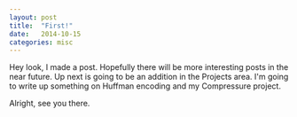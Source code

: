 ```yaml
---
layout: post
title:  "First!"
date:   2014-10-15 
categories: misc
---
```

Hey look, I made a post.  Hopefully there will be more interesting posts in the near future.  Up next is going to be an addition in the Projects area.  I'm going to write up something on Huffman encoding and my Compressure project.


Alright, see you there. 
